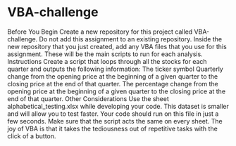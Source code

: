 # VBA-challenge
Before You Begin
Create a new repository for this project called VBA-challenge. Do not add this assignment to an existing repository.
Inside the new repository that you just created, add any VBA files that you use for this assignment. These will be the main scripts to run for each analysis.
Instructions
Create a script that loops through all the stocks for each quarter and outputs the following information:
The ticker symbol
Quarterly change from the opening price at the beginning of a given quarter to the closing price at the end of that quarter.
The percentage change from the opening price at the beginning of a given quarter to the closing price at the end of that quarter.
Other Considerations
Use the sheet alphabetical_testing.xlsx while developing your code. This dataset is smaller and will allow you to test faster. Your code should run on this file in just a few seconds.
Make sure that the script acts the same on every sheet. The joy of VBA is that it takes the tediousness out of repetitive tasks with the click of a button.
